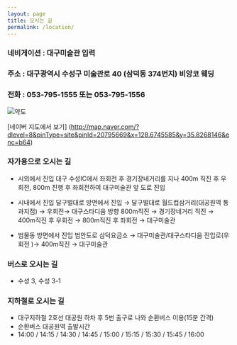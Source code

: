 ```yaml
---
layout: page
title: 오시는 길 
permalink: /location/
---
```


### 네비게이션 : 대구미술관 입력
### 주소 : 대구광역시 수성구 미술관로 40 (삼덕동 374번지) 비앙코 웨딩
### 전화 : 053-795-1555 또는 053-795-1556

![약도](http://evoka.github.io/images/map.png)

[네이버 지도에서 보기] (http://map.naver.com/?dlevel=8&pinType=site&pinId=20795669&x=128.6745585&y=35.8268146&enc=b64)


### 자가용으로 오시는 길
* 시외에서 진입
대구 수성IC에서 좌회전 후 경기장네거리를 지나 400m 직진 후 우회전, 800m 진행 후
좌회전하여 대구미술관 앞 도로 진입

* 시내에서 진입
달구벌대로 방면에서 진입 → 달구벌대로 월드컵삼거리(대공원역 통과지점) → 우회전→
대구스타디움 방향 800m직진 → 경기장네거리 직진 → 400m직진 후 우회전 → 800m직진 후 좌회전 → 대구미술관

* 범물동 방면에서 진입
범안도로 삼덕요금소 → 대구미술관/대구스타디움 진입로(우회전 )→ 400m직진 →
대구미술관


### 버스로 오시는 길
* 수성 3, 수성 3-1

### 지하철로 오시는 길
* 대구지하철 2호선 대공원 하차 후 5번 출구로 나와 순환버스 이용(15분 간격)
* 순환버스 대공원역 출발시간
* 14:00 / 14:15 / 14:30 / 14:45 / 15:00 / 15:15 / 15:30 / 15:45 / 16:00

